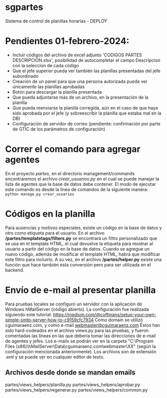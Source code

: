 # sgpartes
Sistema de control de planillas horarias - DEPLOY

# Pendientes 01-febrero-2024:
- Incluir códigos del archivo de excel adjunto 'CODIGOS PARTES DESCRIPCION.xlsx', posibilidad de autocompletar el campo Descripcion con la seleccion de cada código
- Que el jefe superior pueda ver también las planillas presentadas del jefe subordinado
- Creación de un panel para que una persona autorizada pueda ver únicamente las planillas aprobadas
- Botón para descargar la planilla presentada
- Que pueda adjuntarse más de un archivo, en la presentación de la planilla
- Que pueda reenviarse la planilla corregida, aún en el caso de que haya sido aprobada por el jefe (y sobreescribir la planilla que estaba mal en la DB)
- Configuración de servidor de correo (pendiente: confirmación por parte de GTIC de los parámetros de configuración)

# Correr el comando para agregar agentes
En el proyecto *partes*, en el directorio management/commands encontraremos el archivo *crear_usuarios.py* en el cual se puede manejar la lista de agentes que la base de datos debe contener.
El modo de ejecutar este comando es desde la línea de comandos de la siguiente manera:
```python manage.py crear_usuarios```

# Códigos en la planilla
Para ausencias y motivos especiales, existe un código en la base de datos y otro como etiqueta para el usuario.
En el archivo **/partes/templatetags/filters.py** se encontrará un filtro personalizado que se usa en el template HTML, el cual devuelve la etiqueta para mostrar al usuario a partir del código en la base de datos. Cuando se agregue un nuevo código, además de modificar el template HTML, habrá que modificar este filtro para incluirlo.
A su vez, en el archivo **/partes/helper.py** existe una función que hace también esta conversión pero para ser utilizada en el backend.

# Envío de e-mail al presentar planilla
Para pruebas locales se configuró un servidor con la aplicación de Windows hMailServer (código abierto).
La configuración fue realizada siguiendo este tutorial:
https://medium.com/@coffmans/setup-your-own-simple-smtp-server-how-to-c9159cfc7934
Como domain se utilizó cguimaraenz.com, y como e-mail webmaster@cguimaraenz.com
Éstos han sido hard-codeados en el archivo views.py para las pruebas, y fueron comentadas las líneas en las que debería tomar las direcciones de e-mail de agentes y jefes.
Los e-mails se podrán ver en la carpeta "C:\Program Files (x86)\hMailServer\Data\cguimaraenz.com\webmaster\XX" (según la configuración mencionada anteriormente). Los archivos son de extensión .eml y se puede ver en cualquier editor de texto.

## Archivos desde donde se mandan emails
partes/views_helpers/planilla.py
partes/views_helpers/aprobar.py
partes/views_helpers/regenerar.py
partes/views_helpers/common.py
